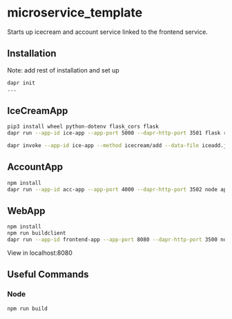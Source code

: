 # microservice_template
Starts up icecream and account service linked to the frontend service.


## Installation
Note: add rest of installation and set up
```bash
dapr init
...
```


## IceCreamApp
```bash
pip3 install wheel python-dotenv flask_cors flask
dapr run --app-id ice-app --app-port 5000 --dapr-http-port 3501 flask run --components-path ..\components

dapr invoke --app-id ice-app --method icecream/add --data-file iceadd.json
```

## AccountApp
```bash
npm install
dapr run --app-id acc-app --app-port 4000 --dapr-http-port 3502 node app.js --components-path ..\components
```

## WebApp
```bash
npm install
npm run buildclient
dapr run --app-id frontend-app --app-port 8080 --dapr-http-port 3500 node server.js
```
View in localhost:8080

## Useful Commands
### Node
```bash
npm run build
```
